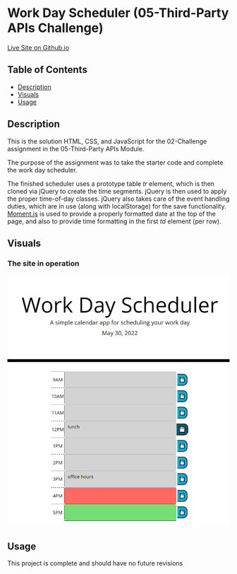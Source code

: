 # Work Day Scheduler (05-Third-Party APIs Challenge)

[Live Site on Github.io](https://cokamuro.github.io/workday-scheduler/)

## Table of Contents
- [Description](#description)
- [Visuals](#visuals)
- [Usage](#usage)

## Description
This is the solution HTML, CSS, and JavaScript for the 02-Challenge assignment in the 05-Third-Party APIs Module.

The purpose of the assignment was to take the starter code and complete the work day scheduler.

The finished scheduler uses a prototype table *tr* element, which is then cloned via jQuery to create the time segments.  jQuery is then used to apply the proper time-of-day classes.  jQuery also takes care of the event handling duties, which are in use (along with localStorage) for the save functionality.  [Moment.js](https://momentjs.com/) is used to provide a properly formatted date at the top of the page, and also to provide time formatting in the first *td* element (per row).  

## Visuals
### The site in operation
![Image of Completed Project](scheduler.png)

## Usage
This project is complete and should have no future revisions    
